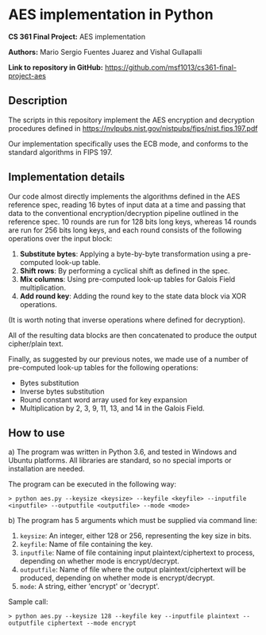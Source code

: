 # AES implementation in Python

**CS 361 Final Project:** AES implementation

**Authors:** Mario Sergio Fuentes Juarez and Vishal Gullapalli

**Link to repository in GitHub:** https://github.com/msf1013/cs361-final-project-aes

## Description

The scripts in this repository implement the AES encryption and decryption procedures defined in https://nvlpubs.nist.gov/nistpubs/fips/nist.fips.197.pdf

Our implementation specifically uses the ECB mode, and conforms to the standard algorithms in FIPS 197.

## Implementation details

Our code almost directly implements the algorithms defined in the AES reference spec,
reading 16 bytes of input data at a time and passing that data to the conventional
encryption/decryption pipeline outlined in the reference spec. 10 rounds are run for
128 bits long keys, whereas 14 rounds are run for 256 bits long keys, and each round
consists of the following operations over the input block:

1) **Substitute bytes**: Applying a byte-by-byte transformation using a pre-computed
   look-up table.
2) **Shift rows**: By performing a cyclical shift as defined in the spec.
3) **Mix columns**: Using pre-computed look-up tables for Galois Field multiplication.
4) **Add round key**: Adding the round key to the state data block via XOR operations.

(It is worth noting that inverse operations where defined for decryption).

All of the resulting data blocks are then concatenated to produce the output
cipher/plain text.

Finally, as suggested by our previous notes, we made use of a number of pre-computed
look-up tables for the following operations:

- Bytes substitution
- Inverse bytes substitution
- Round constant word array used for key expansion
- Multiplication by 2, 3, 9, 11, 13, and 14 in the Galois Field.

## How to use

a) The program was written in Python 3.6, and tested in Windows and Ubuntu platforms.
   All libraries are standard, so no special imports or installation are needed.   
   
   The program can be executed in the following way:

```shell
> python aes.py --keysize <keysize> --keyfile <keyfile> --inputfile <inputfile> --outputfile <outputfile> --mode <mode>
```

b) The program has 5 arguments which must be supplied via command line:

   1) `keysize`: An integer, either 128 or 256, representing the key size in bits.
   2) `keyfile`: Name of file containing the key.
   3) `inputfile`: Name of file containing input plaintext/ciphertext to process,
                 depending on whether mode is encrypt/decrypt.
   4) `outputfile`: Name of file where the output plaintext/ciphertext will be produced,
                  depending on whether mode is encrypt/decrypt.
   5) `mode`: A string, either 'encrypt' or 'decrypt'.

Sample call:

```shell
> python aes.py --keysize 128 --keyfile key --inputfile plaintext --outputfile ciphertext --mode encrypt
```

